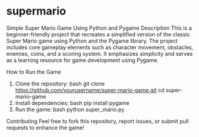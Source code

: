 # supermario
Simple Super Mario Game Using Python and Pygame
Description
This is a beginner-friendly project that recreates a simplified version of the classic Super Mario game using Python and the Pygame library. The project includes core gameplay elements such as character movement, obstacles, enemies, coins, and a scoring system. It emphasizes simplicity and serves as a learning resource for game development using Pygame.

How to Run the Game
1. Clone the repository:
bash
    git clone https://github.com/yourusername/super-mario-game.git
    cd super-mario-game
2. Install dependencies:
bash
    pip install pygame
3. Run the game:
bash
    python super_mario.py

Contributing
Feel free to fork this repository, report issues, or submit pull requests to enhance the game!
